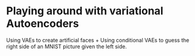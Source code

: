 # Playing around with variational Autoencoders
Using VAEs to create artificial faces + Using conditional VAEs to guess the right side of an MNIST picture given the left side.
